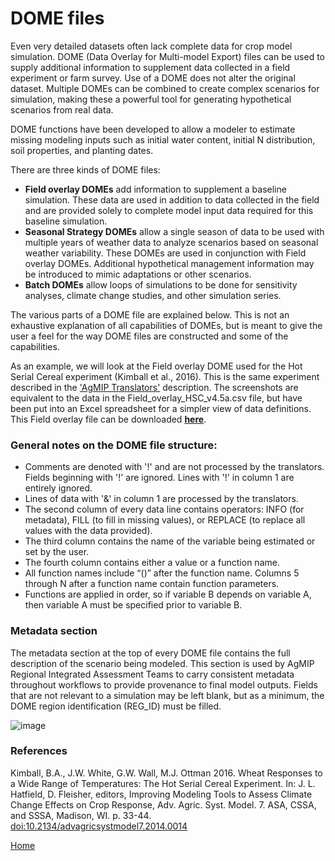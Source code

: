 # DOME files

Even very detailed datasets often lack complete data for crop model simulation. DOME (Data Overlay for Multi-model Export) files can be used to supply additional information to supplement data collected in a field experiment or farm survey. Use of a DOME does not alter the original dataset. Multiple DOMEs can be combined to create complex scenarios for simulation, making these a powerful tool for generating hypothetical scenarios from real data. 

DOME functions have been developed to allow a modeler to estimate missing modeling inputs such as initial water content, initial N distribution, soil properties, and planting dates.

There are three kinds of DOME files:
* **Field overlay DOMEs** add information to supplement a baseline simulation. These data are used in addition to data collected in the field and are provided solely to complete model input data required for this baseline simulation. 
* **Seasonal Strategy DOMEs** allow a single season of data to be used with multiple years of weather data to analyze scenarios based on seasonal weather variability. These  DOMEs are used in conjunction with Field overlay DOMEs. Additional hypothetical management information may be introduced to mimic adaptations or other scenarios.
* **Batch DOMEs** allow loops of simulations to be done for sensitivity analyses, climate change studies, and other simulation series. 

The various parts of a DOME file are explained below. This is not an exhaustive explanation of all capabilities of DOMEs, but is meant to give the user a feel for the way DOME files are constructed and some of the capabilities.

As an example, we will look at the Field overlay DOME used for the Hot Serial Cereal experiment (Kimball et al., 2016). This is the same experiment described in the ['AgMIP Translators'](AgMIP_translators.md) description. The screenshots are equivalent to the data in the Field_overlay_HSC_v4.5a.csv file, but have been put into an Excel spreadsheet for a simpler view of data definitions. This Field overlay file can be downloaded [**here**](https://github.com/agmip/json-translation-samples/blob/master/Wheat_HSC_SHORT/Field_overlay_HSC_v4.5.zip?raw=true). 

### General notes on the DOME file structure:
* Comments are denoted with '!' and are not processed by the translators. Fields beginning with '!' are ignored. Lines with '!' in column 1 are entirely ignored.
* Lines of data with '&' in column 1 are processed by the translators.
* The second column of every data line contains operators: INFO (for metadata), FILL (to fill in missing values), or REPLACE (to replace all values with the data provided).
* The third column contains the name of the variable being estimated or set by the user.
* The fourth column contains either a value or a function name. 
* All function names include “()” after the function name. Columns 5 through N after a function name contain function parameters. 
* Functions are applied in order, so if variable B depends on variable A, then variable A must be specified prior to variable B. 

### Metadata section
The metadata section at the top of every DOME file contains the full description of the scenario being modeled. This section is used by AgMIP Regional Integrated Assessment Teams to carry consistent metadata throughout workflows to provide provenance to final model outputs. Fields that are not relevant to a simulation may be left blank, but as a minimum, the DOME region identification (REG_ID) must be filled.

![image](https://https://raw.githubusercontent.com/agmip/agmip.github.io/master/docs/images/DOME1.jpg)





### References

Kimball, B.A., J.W. White, G.W. Wall, M.J. Ottman 2016. Wheat Responses to a Wide Range of Temperatures: The Hot Serial Cereal Experiment. In: J. L. Hatfield, D. Fleisher, editors, Improving Modeling Tools to Assess Climate Change Effects on Crop Response, Adv. Agric. Syst. Model. 7. ASA, CSSA, and SSSA, Madison, WI. p. 33-44. [doi:10.2134/advagricsystmodel7.2014.0014](https://doi.org/10.2134/advagricsystmodel7.2014.0014)



[Home](index.md)
